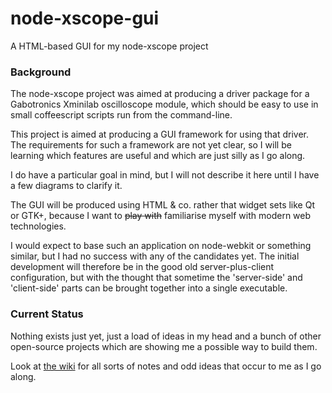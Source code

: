 # node-xscope-gui

A HTML-based GUI for my node-xscope project

### Background

The node-xscope project was aimed at producing a driver package for a Gabotronics Xminilab oscilloscope module,
which should be easy to use in small coffeescript scripts run from the command-line.

This project is aimed at producing a GUI framework for using that driver. 
The requirements for such a framework are not yet clear, so I will be learning which features are useful
and which are just silly as I go along.

I do have a particular goal in mind, but I will not describe it here until I have a few diagrams to clarify it.

The GUI will be produced using HTML & co. rather that widget sets like Qt or GTK+, because I want to
~~play with~~ familiarise myself with modern web technologies.

I would expect to base such an application on node-webkit or something similar, 
but I had no success with any of the candidates yet.
The initial development will therefore be in the good old server-plus-client configuration, 
but with the thought that sometime the 'server-side' and 'client-side' parts can be brought
together into a single executable.

### Current Status

Nothing exists just yet, just a load of ideas in my head and a bunch of other open-source projects
which are showing me a possible way to build them.

Look at [the wiki](https://github.com/colincoombs/node-xscope-gui/wiki) for all sorts of notes and odd ideas
that occur to me as I go along.
